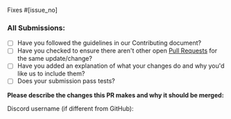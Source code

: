 <!-- ⚠⚠ Do not delete this pull request template! ⚠⚠ -->
<!-- Pull requests that do not follow this template are likely to be ignored. -->

Fixes #[issue_no]
### All Submissions:

* [ ] Have you followed the guidelines in our Contributing document?
* [ ] Have you checked to ensure there aren't other open [Pull Requests](../../../pulls) for the same update/change?
* [ ] Have you added an explanation of what your changes do and why you'd like us to include them?
* [ ] Does your submission pass tests?

**Please describe the changes this PR makes and why it should be merged:**


<!-- You may optionally provide your discord username, so that we may contact you directly about the issue. -->
Discord username (if different from GitHub):